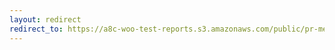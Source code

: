 ```yaml
---
layout: redirect
redirect_to: https://a8c-woo-test-reports.s3.amazonaws.com/public/pr-merge/41859/e2e/index.html
---
```


